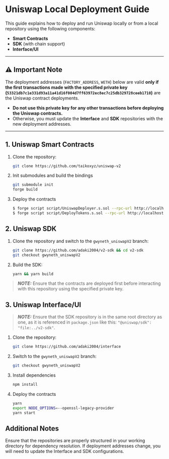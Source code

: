 # Uniswap Local Deployment Guide

This guide explains how to deploy and run Uniswap locally or from a local repository using the following components:

- **Smart Contracts**
- **SDK** (with chain support)
- **Interface/UI**

---

## ⚠️ Important Note

The deployment addresses (`FACTORY_ADDRESS`, `WETH`) below are valid **only if the first transactions made with the specified private key (`53321db7c1e331d93a11a41d16f004d7ff63972ec8ec7c25db329728ceeb1710`)** are the Uniswap contract deployments.  
- **Do not use this private key for any other transactions before deploying the Uniswap contracts.**  
- Otherwise, you must update the **Interface** and **SDK** repositories with the new deployment addresses.

---

## 1. Uniswap Smart Contracts

1. Clone the repository:  
   ```bash
   git clone https://github.com/taikoxyz/uniswap-v2
2. Init submodules and build the bindings
   ```bash
   git submodule init
   forge build
3. Deploy the contracts
   ```bash
   $ forge script script/UniswapDeployer.s.sol --rpc-url http://localhost:32002 --broadcast --legacy
   $ forge script script/DeployTokens.s.sol --rpc-url http://localhost:32002 --broadcast --legacy
## 2. Uniswap SDK

1. Clone the repository and switch to the `gwyneth_uniswapV2` branch:
   ```bash
   git clone https://github.com/adaki2004/v2-sdk && cd v2-sdk
   git checkout gwyneth_uniswapV2
2. Build the SDK:
   ```bash
   yarn && yarn build
> **_NOTE:_** Ensure that the contracts are deployed first before interacting with this repository using the specified private key.

## 3. Uniswap Interface/UI
> **_NOTE:_** Ensure that the SDK repository is in the same root directory as one, as it is referenced in `package.json` like this:
`"@uniswap/sdk": "file:../v2-sdk"`.

1. Clone the repository:  
   ```bash
   git clone https://github.com/adaki2004/interface

2. Switch to the `gwyneth_uniswapV2` branch:
   ```bash
   git checkout gwyneth_uniswapV2
3. Install dependencies
   ```bash
   npm install
4. Deploy the contracts
   ```bash
   yarn
   export NODE_OPTIONS=--openssl-legacy-provider
   yarn start
## Additional Notes
Ensure that the repositories are properly structured in your working directory for dependency resolution.
If deployment addresses change, you will need to update the Interface and SDK configurations.